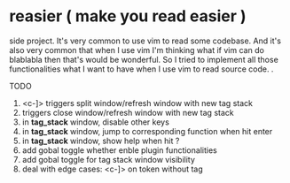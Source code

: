 # reasier ( make you read easier )
side project.
It's very common to use vim to read some codebase. And it's also very common that when I use vim I'm thinking what if vim can do blablabla then that's would be wonderful.
So I tried to implement all those functionalities what I want to have when I use vim to read source code. .

TODO
1. <c-]> triggers split window/refresh window with new tag stack
2. <c-t> triggers close window/refresh window with new tag stack
3. in __tag_stack__ window, disable other keys
4. in __tag_stack__ window, jump to corresponding function when hit enter
5. in __tag_stack__ window, show help when hit ?
6. add gobal toggle whether enble plugin functionalities
7. add gobal toggle for tag stack window visibility
8. deal with edge cases: <c-]> on token without tag
